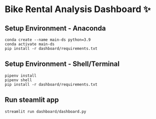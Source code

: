 # Bike Rental Analysis Dashboard ✨

## Setup Environment - Anaconda

```
conda create --name main-ds python=3.9
conda activate main-ds
pip install -r dashboard/requirements.txt
```

## Setup Environment - Shell/Terminal

```
pipenv install
pipenv shell
pip install -r dashboard/requirements.txt
```

## Run steamlit app

```
streamlit run dashboard/dashboard.py
```

